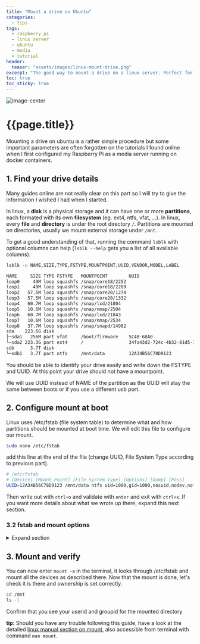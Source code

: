 ```yaml
---
title: "Mount a drive on Ubuntu"
categories:
  - tips
tags:
  - raspberry pi
  - linux server
  - ubuntu
  - media
  - tutorial
header:
  teaser: "assets/images/linux-mount-drive.png"
excerpt: "The good way to mount a drive on a linux server. Perfect for Raspberry Pi ubuntu server."
toc: true
toc_sticky: true
---
```


![image-center](/{{page.header.teaser}})

# {{page.title}}

Mounting a drive on ubuntu is a rather simple procedure but some important parameters are often forgotten on the tutorials I found online when I first configured my Raspberry Pi as a media server running on docker containers.

## 1. Find your drive details

Many guides online are not really clear on this part so I will try to give the information I wished I had when I started.

<div class="notice--info">

In linux, a **disk** is a physical storage and it can have one or more **partitions**, each formated with its own **filesystem** (eg. ext4, ntfs, vfat, ...). In linux, every **file** and **directory** is under the root directory `/`. Partitions are mounted on directories, usually we mount external storage under `/mnt`.

</div>

To get a good understanding of that, running the command `lsblk` with optional columns can help (`lsblk --help` gets you a list of all available columns).

```sh command codeCopyEnabled
lsblk -o NAME,SIZE,TYPE,FSTYPE,MOUNTPOINT,UUID,VENDOR,MODEL,LABEL
```
<div></div>

```sh result (scroll ==> to see details)
NAME     SIZE TYPE FSTYPE   MOUNTPOINT        UUID                                 VENDOR   MODEL                LABEL
loop0     49M loop squashfs /snap/core18/2252
loop1     49M loop squashfs /snap/core18/2289
loop2   57.5M loop squashfs /snap/core20/1274
loop3   57.5M loop squashfs /snap/core20/1332
loop4   60.7M loop squashfs /snap/lxd/21804
loop5   10.6M loop squashfs /snap/nmap/2504
loop6   60.7M loop squashfs /snap/lxd/21843
loop7   10.6M loop squashfs /snap/nmap/2534
loop8   37.7M loop squashfs /snap/snapd/14982
sda    223.6G disk                                                                 SABRENT  SSHD
├─sda1   256M part vfat     /boot/firmware    5C4B-68A0                                                          system-boot
└─sda2 223.3G part ext4     /                 34fa43d2-724c-4b32-81d5-123c567abc12                               writable
sdb      3.7T disk                                                                 StoreJet WDC_WD40NPZZ-00PDPT0
└─sdb1   3.7T part ntfs     /mnt/data         12A34B56C78D9123                                                   Transcend_4TB
```
You should be able to identify your drive easily and write down the FSTYPE and UUID. At this point your drive should not have a mountpoint.

We will use UUID instead of NAME of the partition as the UUID will stay the same between boots or if you use a different usb port.

## 2. Configure mount at boot

Linux uses /etc/fstab (file system table) to determine what and how partitions should be mounted at boot time. We will edit this file to configure our mount.

```sh codeCopyEnabled
sudo nano /etc/fstab
```
<div></div>

add this line at the end of the file (change UUID, File System Type according to previous part).

```sh codeCopyEnabled
# /etc/fstab
# [Device] [Mount Point] [File System Type] [Options] [Dump] [Pass]
UUID=12A34B56C78D9123 /mnt/data ntfs uid=1000,gid=1000,nosuid,nodev,nofail 0 0
```
Then write out with `ctrl+o` and validate with `enter` and exit with `ctrl+x`.
If you want more details about what we wrote up there, expand this next section.

### 3.2 fstab and mount options

<details>
  <summary markdown="1"> Expand section </summary>

  You can find info on the fields with `man fstab` and `man mount`, but here is a summary.

  | item | value | Description |
  | -------- | ---- | ----------- |
  | [Device] | UUID= |  Universally Unique Identifier for the partition to be mounted |
  | [Mount Point] | /mnt/data |  Where the partition will be accessible from in the linux file system tree |
  | [File System Type] |  ntfs | The data structure of the partition we mount |
  | [Options] | uid= | userid for the mount |
  | [Options] | gid= | groupid for the mount |
  | [Options] | nosuid | For security, prevents files on mount to set userid |
  | [Options] | nodev | For security, prevents system from interpreting character or block special devices |
  | [Options] | nofail | allows boot to continue if mount fails |
  | [Dump] | 0 | set to 1 do dump filesystem |
  | [Pass] | 0 | set to 1 if root filesystem |

  The user and group parameters (uid and gid) are very important. When we want to manage access to this directory from docker containers or samba user later on so we will check that it works later on.

</details>

## 3. Mount and verify

You can now enter `mount -a` in the terminal, it looks through /etc/fstab and mount all the devices as described there.
Now that the mount is done, let's check it is there and ownership is set correctly.

```sh command codeCopyEnabled
cd /mnt
ls -l
```

Confirm that you see your userid and groupid for the mounted directory

<div class="notice--info">

**tip:** Should you have any trouble following this guide, have a look at the detailed [linux manual section on mount](https://man7.org/linux/man-pages/man8/mount.8.html), also accessible from terminal with command `man mount`.

</div>
